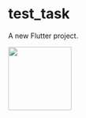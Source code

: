 # test_task

A new Flutter project.

<img src="https://user-images.githubusercontent.com/38787950/162971322-e170478e-46da-4a43-b800-8c5489a5a0f5.png" width="128">
